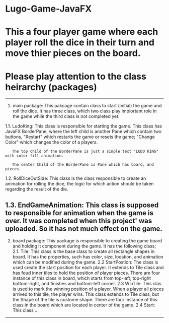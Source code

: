 # Lugo-Game-JavaFX
# This a four player game where each player roll the dice in their turn and move thier pieces on the board.
# Please play attention to the class heirarchy (packages)
 ------------------------------------------------------------------------------------------------------------------
1. main package: This pakcage contain class to start (initial) the game and roll the dice. It has three class, which two class play 
   implortant role in the game while the third class is not completed yet.
   
  1.1. LudoKing: This class is responsible for starting the game. 
       This class has JavaFX BorderPane, where the left child is another Pane
       which contain two buttons, "Restart" which restarts the game or resets the game; "Change Color" which changes the color of a players.
     
       The top child of the BorderPane is just a simple text "LUDO KING" with color fill animation.
     
       The center Child of the BorderPane is Pane which has board, and pieces.
     
   1.2. RollDiceOutSide: This class is the class responsible to create an animation for rolling the dice, the logic for which action should be
        taken regarding the result of the die.
        
   1.3. EndGameAnimation: This class is supposed to responsible for animation when the game is over. It was completed when this project'
        was uploaded. So it has not much effect on the game.
 ------------------------------------------------------------------------------------------------------------------
  2. board package: This package is responsible to creating the game board and holding it component during the game.
                    It has the following class;
    2.1. Tile: This class is the base class to create all rectangle shapes in board. It has the properties, such has color, size, location,
               and animation which can be modified during the game.
    2.2  StartPostion: The class is used create the start position for each player. It extends to Tile class and has foud inner tiles
               to hold the position of player pieces. There are four instance of this class in board, which starts from top-left, top-right
               bottom-right, and finishes and bottom-left corner.
    2.3  WinTile: This clas is used to mark the winning position of a player. When a player all pieces arrived to this tile, the player wins.
               This class extends to Tile class, but the Shape of the tile is custome shape. There are four instance of this class in the board
               which are located in center of the game.
    2.4  Start: This class ...
        
  ----------------
